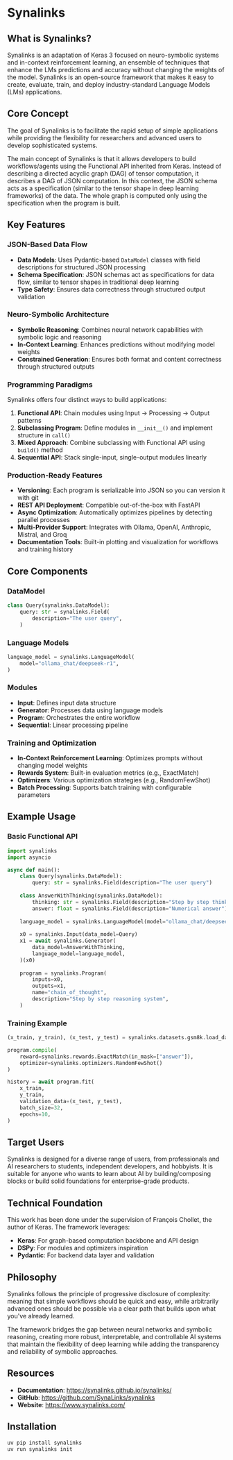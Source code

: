 # Synalinks

## What is Synalinks?

Synalinks is an adaptation of Keras 3 focused on neuro-symbolic systems and in-context reinforcement learning, an ensemble of techniques that enhance the LMs predictions and accuracy without changing the weights of the model. Synalinks is an open-source framework that makes it easy to create, evaluate, train, and deploy industry-standard Language Models (LMs) applications.

## Core Concept

The goal of Synalinks is to facilitate the rapid setup of simple applications while providing the flexibility for researchers and advanced users to develop sophisticated systems.

The main concept of Synalinks is that it allows developers to build workflows/agents using the Functional API inherited from Keras. Instead of describing a directed acyclic graph (DAG) of tensor computation, it describes a DAG of JSON computation. In this context, the JSON schema acts as a specification (similar to the tensor shape in deep learning frameworks) of the data. The whole graph is computed only using the specification when the program is built.

## Key Features

### JSON-Based Data Flow
- **Data Models**: Uses Pydantic-based `DataModel` classes with field descriptions for structured JSON processing
- **Schema Specification**: JSON schemas act as specifications for data flow, similar to tensor shapes in traditional deep learning
- **Type Safety**: Ensures data correctness through structured output validation

### Neuro-Symbolic Architecture
- **Symbolic Reasoning**: Combines neural network capabilities with symbolic logic and reasoning
- **In-Context Learning**: Enhances predictions without modifying model weights
- **Constrained Generation**: Ensures both format and content correctness through structured outputs

### Programming Paradigms
Synalinks offers four distinct ways to build applications:

1. **Functional API**: Chain modules using Input → Processing → Output patterns
2. **Subclassing Program**: Define modules in `__init__()` and implement structure in `call()`
3. **Mixed Approach**: Combine subclassing with Functional API using `build()` method
4. **Sequential API**: Stack single-input, single-output modules linearly

### Production-Ready Features
- **Versioning**: Each program is serializable into JSON so you can version it with git
- **REST API Deployment**: Compatible out-of-the-box with FastAPI
- **Async Optimization**: Automatically optimizes pipelines by detecting parallel processes
- **Multi-Provider Support**: Integrates with Ollama, OpenAI, Anthropic, Mistral, and Groq
- **Documentation Tools**: Built-in plotting and visualization for workflows and training history

## Core Components

### DataModel
```python
class Query(synalinks.DataModel):
    query: str = synalinks.Field(
        description="The user query",
    )
```

### Language Models
```python
language_model = synalinks.LanguageModel(
    model="ollama_chat/deepseek-r1",
)
```

### Modules
- **Input**: Defines input data structure
- **Generator**: Processes data using language models
- **Program**: Orchestrates the entire workflow
- **Sequential**: Linear processing pipeline

### Training and Optimization
- **In-Context Reinforcement Learning**: Optimizes prompts without changing model weights
- **Rewards System**: Built-in evaluation metrics (e.g., ExactMatch)
- **Optimizers**: Various optimization strategies (e.g., RandomFewShot)
- **Batch Processing**: Supports batch training with configurable parameters

## Example Usage

### Basic Functional API
```python
import synalinks
import asyncio

async def main():
    class Query(synalinks.DataModel):
        query: str = synalinks.Field(description="The user query")
    
    class AnswerWithThinking(synalinks.DataModel):
        thinking: str = synalinks.Field(description="Step by step thinking")
        answer: float = synalinks.Field(description="Numerical answer")
    
    language_model = synalinks.LanguageModel(model="ollama_chat/deepseek-r1")
    
    x0 = synalinks.Input(data_model=Query)
    x1 = await synalinks.Generator(
        data_model=AnswerWithThinking,
        language_model=language_model,
    )(x0)
    
    program = synalinks.Program(
        inputs=x0,
        outputs=x1,
        name="chain_of_thought",
        description="Step by step reasoning system",
    )
```

### Training Example
```python
(x_train, y_train), (x_test, y_test) = synalinks.datasets.gsm8k.load_data()

program.compile(
    reward=synalinks.rewards.ExactMatch(in_mask=["answer"]),
    optimizer=synalinks.optimizers.RandomFewShot()
)

history = await program.fit(
    x_train,
    y_train,
    validation_data=(x_test, y_test),
    batch_size=32,
    epochs=10,
)
```

## Target Users

Synalinks is designed for a diverse range of users, from professionals and AI researchers to students, independent developers, and hobbyists. It is suitable for anyone who wants to learn about AI by building/composing blocks or build solid foundations for enterprise-grade products.

## Technical Foundation

This work has been done under the supervision of François Chollet, the author of Keras. The framework leverages:
- **Keras**: For graph-based computation backbone and API design
- **DSPy**: For modules and optimizers inspiration
- **Pydantic**: For backend data layer and validation

## Philosophy

Synalinks follows the principle of progressive disclosure of complexity: meaning that simple workflows should be quick and easy, while arbitrarily advanced ones should be possible via a clear path that builds upon what you've already learned.

The framework bridges the gap between neural networks and symbolic reasoning, creating more robust, interpretable, and controllable AI systems that maintain the flexibility of deep learning while adding the transparency and reliability of symbolic approaches.

## Resources

- **Documentation**: https://synalinks.github.io/synalinks/
- **GitHub**: https://github.com/SynaLinks/synalinks  
- **Website**: https://www.synalinks.com/

## Installation

```bash
uv pip install synalinks
uv run synalinks init
```
